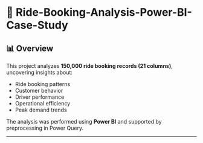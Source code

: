 # 🚖 Ride-Booking-Analysis-Power-BI-Case-Study

## 📊 Overview
This project analyzes **150,000 ride booking records (21 columns)**, uncovering insights about:
- Ride booking patterns
- Customer behavior
- Driver performance
- Operational efficiency
- Peak demand trends

The analysis was performed using **Power BI** and supported by preprocessing in Power Query.

---
